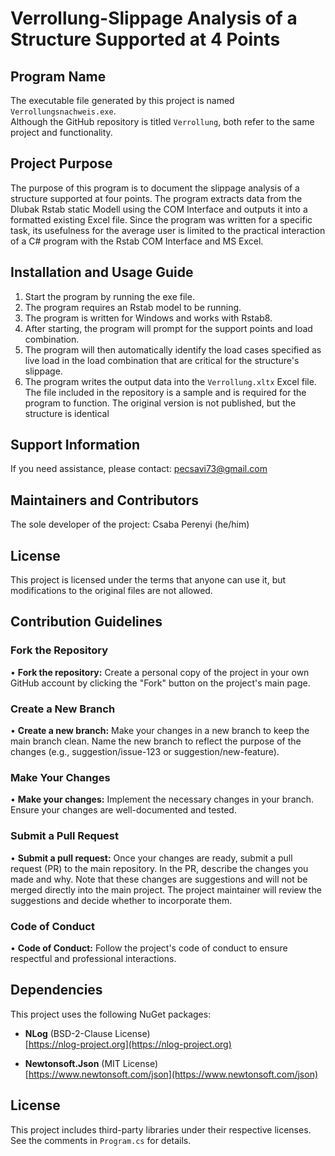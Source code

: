 # Verrollung-Slippage Analysis of a Structure Supported at 4 Points

## Program Name
The executable file generated by this project is named `Verrollungsnachweis.exe`.  
Although the GitHub repository is titled `Verrollung`, both refer to the same project and functionality.

## Project Purpose
The purpose of this program is to document the slippage analysis of a structure supported at four points.
The program extracts data from the Dlubak Rstab static Modell using the COM Interface and outputs it into a formatted existing Excel file. 
Since the program was written for a specific task, its usefulness for the average user is limited to the practical interaction of a C# program with the Rstab COM Interface and MS Excel.
## Installation and Usage Guide
1.	Start the program by running the exe file.
2.	The program requires an Rstab model to be running.
3.	The program is written for Windows and works with Rstab8.
4.	After starting, the program will prompt for the support points and load combination.
5.	The program will then automatically identify the load cases specified as live load in the load combination that are critical for the structure's slippage.
6. 	The program writes the output data into the `Verrollung.xltx` Excel file.
   	The file included in the repository is a sample and is required for the program to function.
   	The original version is not published, but the structure is identical

## Support Information
If you need assistance, please contact: pecsavi73@gmail.com  
## Maintainers and Contributors  
The sole developer of the project: Csaba Perenyi (he/him)
## License
This project is licensed under the terms that anyone can use it, but modifications to the original files are not allowed.
## Contribution Guidelines
### Fork the Repository
•	**Fork the repository:** Create a personal copy of the project in your own GitHub account by clicking the "Fork" button on the project's main page.
### Create a New Branch
•	**Create a new branch:** Make your changes in a new branch to keep the main branch clean. Name the new branch to reflect the purpose of the changes (e.g., suggestion/issue-123 or suggestion/new-feature).
### Make Your Changes
•	**Make your changes:** Implement the necessary changes in your branch. Ensure your changes are well-documented and tested.
### Submit a Pull Request
•	**Submit a pull request:** Once your changes are ready, submit a pull request (PR) to the main repository. In the PR, describe the changes you made and why. Note that these changes are suggestions and will not be merged directly into the main project. The project maintainer will review the suggestions and decide whether to incorporate them.  
### Code of Conduct  
•	**Code of Conduct:** Follow the project's code of conduct to ensure respectful and professional interactions.

## Dependencies

This project uses the following NuGet packages:

- **NLog** (BSD-2-Clause License)  
  [https://nlog-project.org](https://nlog-project.org)

- **Newtonsoft.Json** (MIT License)  
  [https://www.newtonsoft.com/json](https://www.newtonsoft.com/json)

## License

This project includes third-party libraries under their respective licenses. See the comments in `Program.cs` for details.